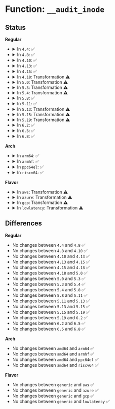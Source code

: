 # Function: <code>__audit_inode</code>

## Status
<b>Regular</b>
<ul>
<li>
<details>
<summary>In <code>4.4</code>: ✅</summary>

```c
void __audit_inode(struct filename *name, const struct dentry *dentry, unsigned int flags);
```

**Collision:** Unique Global

**Inline:** No

**Transformation:** False

**Instances:**

```
In kernel/auditsc.c (ffffffff81128a30)
Location: kernel/auditsc.c:1753
Inline: False
Direct callers:
  - kernel/auditsc.c:__audit_file
  - fs/namei.c:path_openat
  - fs/namei.c:path_openat
  - fs/namei.c:path_openat
  - fs/namei.c:path_openat
  - fs/namei.c:path_openat
  - fs/namei.c:filename_parentat
  - fs/namei.c:filename_lookup
  - fs/namei.c:filename_mountpoint
  - ipc/mqueue.c:SyS_mq_open
  - ipc/mqueue.c:SyS_mq_open
  - ipc/mqueue.c:SyS_mq_open
  - ipc/mqueue.c:SyS_mq_unlink
```
**Symbols:**

```
ffffffff81128a30-ffffffff81128d45: __audit_inode (STB_GLOBAL)
```
</details>
</li>
<li>
<details>
<summary>In <code>4.8</code>: ✅</summary>

```c
void __audit_inode(struct filename *name, const struct dentry *dentry, unsigned int flags);
```

**Collision:** Unique Global

**Inline:** No

**Transformation:** False

**Instances:**

```
In kernel/auditsc.c (ffffffff81130bc0)
Location: kernel/auditsc.c:1752
Inline: False
Direct callers:
  - kernel/auditsc.c:__audit_file
  - fs/namei.c:path_openat
  - fs/namei.c:path_openat
  - fs/namei.c:path_openat
  - fs/namei.c:path_openat
  - fs/namei.c:path_openat
  - fs/namei.c:path_openat
  - fs/namei.c:filename_mountpoint
  - fs/namei.c:filename_parentat
  - fs/namei.c:filename_lookup
  - ipc/mqueue.c:SyS_mq_unlink
  - ipc/mqueue.c:SyS_mq_open
  - ipc/mqueue.c:SyS_mq_open
  - ipc/mqueue.c:SyS_mq_open
```
**Symbols:**

```
ffffffff81130bc0-ffffffff81130ed9: __audit_inode (STB_GLOBAL)
```
</details>
</li>
<li>
<details>
<summary>In <code>4.10</code>: ✅</summary>

```c
void __audit_inode(struct filename *name, const struct dentry *dentry, unsigned int flags);
```

**Collision:** Unique Global

**Inline:** No

**Transformation:** False

**Instances:**

```
In kernel/auditsc.c (ffffffff8113a930)
Location: kernel/auditsc.c:1757
Inline: False
Direct callers:
  - kernel/auditsc.c:__audit_file
  - fs/namei.c:path_openat
  - fs/namei.c:path_openat
  - fs/namei.c:path_openat
  - fs/namei.c:path_openat
  - fs/namei.c:path_openat
  - fs/namei.c:path_openat
  - fs/namei.c:filename_mountpoint
  - fs/namei.c:filename_parentat
  - fs/namei.c:filename_lookup
  - ipc/mqueue.c:SyS_mq_unlink
  - ipc/mqueue.c:SyS_mq_open
  - ipc/mqueue.c:SyS_mq_open
  - ipc/mqueue.c:SyS_mq_open
```
**Symbols:**

```
ffffffff8113a930-ffffffff8113ac49: __audit_inode (STB_GLOBAL)
```
</details>
</li>
<li>
<details>
<summary>In <code>4.13</code>: ✅</summary>

```c
void __audit_inode(struct filename *name, const struct dentry *dentry, unsigned int flags);
```

**Collision:** Unique Global

**Inline:** No

**Transformation:** False

**Instances:**

```
In kernel/auditsc.c (ffffffff8113bf70)
Location: kernel/auditsc.c:1766
Inline: False
Direct callers:
  - kernel/auditsc.c:__audit_file
  - fs/namei.c:path_openat
  - fs/namei.c:path_openat
  - fs/namei.c:path_openat
  - fs/namei.c:path_openat
  - fs/namei.c:path_openat
  - fs/namei.c:path_openat
  - fs/namei.c:filename_mountpoint
  - fs/namei.c:filename_parentat
  - fs/namei.c:filename_lookup
  - ipc/mqueue.c:SyS_mq_unlink
  - ipc/mqueue.c:do_mq_open
  - ipc/mqueue.c:do_mq_open
  - ipc/mqueue.c:do_mq_open
```
**Symbols:**

```
ffffffff8113bf70-ffffffff8113c251: __audit_inode (STB_GLOBAL)
```
</details>
</li>
<li>
<details>
<summary>In <code>4.15</code>: ✅</summary>

```c
void __audit_inode(struct filename *name, const struct dentry *dentry, unsigned int flags);
```

**Collision:** Unique Global

**Inline:** No

**Transformation:** False

**Instances:**

```
In kernel/auditsc.c (ffffffff81148cf0)
Location: kernel/auditsc.c:1766
Inline: False
Direct callers:
  - kernel/auditsc.c:__audit_file
  - fs/namei.c:path_openat
  - fs/namei.c:path_openat
  - fs/namei.c:path_openat
  - fs/namei.c:path_openat
  - fs/namei.c:path_openat
  - fs/namei.c:path_openat
  - fs/namei.c:filename_mountpoint
  - fs/namei.c:filename_parentat
  - fs/namei.c:filename_lookup
  - ipc/mqueue.c:SyS_mq_unlink
  - ipc/mqueue.c:do_mq_open
  - ipc/mqueue.c:do_mq_open
  - ipc/mqueue.c:do_mq_open
```
**Symbols:**

```
ffffffff81148cf0-ffffffff81148fd1: __audit_inode (STB_GLOBAL)
```
</details>
</li>
<li>
<details>
<summary>In <code>4.18</code>: Transformation ⚠️</summary>

```c
void __audit_inode(struct filename *name, const struct dentry *dentry, unsigned int flags);
```

**Collision:** Unique Global

**Inline:** No

**Transformation:** True

**Instances:**

```
In kernel/auditsc.c (0)
Location: kernel/auditsc.c:1773
Inline: False
Direct callers:
  - kernel/auditsc.c:__audit_file
  - fs/namei.c:path_openat
  - fs/namei.c:path_openat
  - fs/namei.c:path_openat
  - fs/namei.c:path_openat
  - fs/namei.c:path_openat
  - fs/namei.c:path_openat
  - fs/namei.c:trailing_symlink
  - ipc/mqueue.c:__ia32_sys_mq_unlink
  - ipc/mqueue.c:__x64_sys_mq_unlink
  - ipc/mqueue.c:do_mq_open
  - ipc/mqueue.c:do_mq_open
```
**Symbols:**

```
ffffffff81158750-ffffffff8115878b: __audit_inode.cold.20 (STB_LOCAL)
ffffffff811576c0-ffffffff81157976: __audit_inode (STB_GLOBAL)
```
</details>
</li>
<li>
<details>
<summary>In <code>5.0</code>: Transformation ⚠️</summary>

```c
void __audit_inode(struct filename *name, const struct dentry *dentry, unsigned int flags);
```

**Collision:** Unique Global

**Inline:** No

**Transformation:** True

**Instances:**

```
In kernel/auditsc.c (0)
Location: kernel/auditsc.c:1759
Inline: False
Direct callers:
  - kernel/auditsc.c:__audit_file
  - fs/namei.c:path_openat
  - fs/namei.c:path_openat
  - fs/namei.c:path_openat
  - fs/namei.c:path_openat
  - fs/namei.c:path_openat
  - fs/namei.c:path_openat
  - fs/namei.c:trailing_symlink
  - ipc/mqueue.c:__ia32_sys_mq_unlink
  - ipc/mqueue.c:__x64_sys_mq_unlink
  - ipc/mqueue.c:do_mq_open
  - ipc/mqueue.c:do_mq_open
```
**Symbols:**

```
ffffffff8116573f-ffffffff8116577a: __audit_inode.cold.22 (STB_LOCAL)
ffffffff811646c0-ffffffff81164976: __audit_inode (STB_GLOBAL)
```
</details>
</li>
<li>
<details>
<summary>In <code>5.3</code>: Transformation ⚠️</summary>

```c
void __audit_inode(struct filename *name, const struct dentry *dentry, unsigned int flags);
```

**Collision:** Unique Global

**Inline:** No

**Transformation:** True

**Instances:**

```
In kernel/auditsc.c (0)
Location: kernel/auditsc.c:1944
Inline: False
Direct callers:
  - kernel/auditsc.c:__audit_file
  - fs/namei.c:path_openat
  - fs/namei.c:path_openat
  - fs/namei.c:do_last
  - fs/namei.c:do_last
  - fs/namei.c:do_last
  - fs/namei.c:do_last
  - fs/namei.c:filename_mountpoint
  - fs/namei.c:filename_lookup
  - fs/namei.c:trailing_symlink
  - ipc/mqueue.c:__ia32_sys_mq_unlink
  - ipc/mqueue.c:__x64_sys_mq_unlink
  - ipc/mqueue.c:do_mq_open
  - ipc/mqueue.c:do_mq_open
```
**Symbols:**

```
ffffffff811722a0-ffffffff811722db: __audit_inode.cold (STB_LOCAL)
ffffffff81171330-ffffffff81171657: __audit_inode (STB_GLOBAL)
```
</details>
</li>
<li>
<details>
<summary>In <code>5.4</code>: Transformation ⚠️</summary>

```c
void __audit_inode(struct filename *name, const struct dentry *dentry, unsigned int flags);
```

**Collision:** Unique Global

**Inline:** No

**Transformation:** True

**Instances:**

```
In kernel/auditsc.c (0)
Location: kernel/auditsc.c:1944
Inline: False
Direct callers:
  - kernel/auditsc.c:__audit_file
  - fs/namei.c:path_openat
  - fs/namei.c:path_openat
  - fs/namei.c:do_last
  - fs/namei.c:do_last
  - fs/namei.c:do_last
  - fs/namei.c:do_last
  - fs/namei.c:filename_mountpoint
  - fs/namei.c:filename_lookup
  - fs/namei.c:trailing_symlink
  - ipc/mqueue.c:__ia32_sys_mq_unlink
  - ipc/mqueue.c:__x64_sys_mq_unlink
  - ipc/mqueue.c:do_mq_open
  - ipc/mqueue.c:do_mq_open
```
**Symbols:**

```
ffffffff8117e150-ffffffff8117e18b: __audit_inode.cold (STB_LOCAL)
ffffffff8117d1b0-ffffffff8117d4d7: __audit_inode (STB_GLOBAL)
```
</details>
</li>
<li>
<details>
<summary>In <code>5.8</code>: ✅</summary>

```c
void __audit_inode(struct filename *name, const struct dentry *dentry, unsigned int flags);
```

**Collision:** Unique Global

**Inline:** No

**Transformation:** False

**Instances:**

```
In kernel/auditsc.c (ffffffff81190510)
Location: kernel/auditsc.c:1975
Inline: False
Direct callers:
  - kernel/auditsc.c:__audit_file
  - fs/namei.c:path_openat
  - fs/namei.c:do_tmpfile
  - fs/namei.c:do_open
  - fs/namei.c:open_last_lookups
  - fs/namei.c:filename_parentat
  - fs/namei.c:filename_lookup
  - fs/namei.c:pick_link
  - ipc/mqueue.c:__do_sys_mq_unlink
  - ipc/mqueue.c:do_mq_open
  - ipc/mqueue.c:do_mq_open
```
**Symbols:**

```
ffffffff81190510-ffffffff81190727: __audit_inode (STB_GLOBAL)
```
</details>
</li>
<li>
<details>
<summary>In <code>5.11</code>: ✅</summary>

```c
void __audit_inode(struct filename *name, const struct dentry *dentry, unsigned int flags);
```

**Collision:** Unique Global

**Inline:** No

**Transformation:** False

**Instances:**

```
In kernel/auditsc.c (ffffffff8118d730)
Location: kernel/auditsc.c:1992
Inline: False
Direct callers:
  - kernel/auditsc.c:__audit_file
  - fs/namei.c:path_openat
  - fs/namei.c:do_tmpfile
  - fs/namei.c:do_open
  - fs/namei.c:open_last_lookups
  - fs/namei.c:filename_parentat
  - fs/namei.c:filename_lookup
  - fs/namei.c:pick_link
  - ipc/mqueue.c:__do_sys_mq_unlink
  - ipc/mqueue.c:do_mq_open
  - ipc/mqueue.c:do_mq_open
```
**Symbols:**

```
ffffffff8118d730-ffffffff8118d94c: __audit_inode (STB_GLOBAL)
```
</details>
</li>
<li>
<details>
<summary>In <code>5.13</code>: Transformation ⚠️</summary>

```c
void __audit_inode(struct filename *name, const struct dentry *dentry, unsigned int flags);
```

**Collision:** Unique Global

**Inline:** No

**Transformation:** True

**Instances:**

```
In kernel/auditsc.c (0)
Location: kernel/auditsc.c:1989
Inline: False
Direct callers:
  - kernel/auditsc.c:__audit_file
  - fs/namei.c:path_openat
  - fs/namei.c:path_openat
  - fs/namei.c:do_open
  - fs/namei.c:open_last_lookups
  - fs/namei.c:filename_parentat
  - fs/namei.c:filename_lookup
  - fs/namei.c:pick_link
  - ipc/mqueue.c:__do_sys_mq_unlink
  - ipc/mqueue.c:do_mq_open
  - ipc/mqueue.c:do_mq_open
```
**Symbols:**

```
ffffffff81bd6828-ffffffff81bd6863: __audit_inode.cold (STB_LOCAL)
ffffffff8118e570-ffffffff8118e8b3: __audit_inode (STB_GLOBAL)
```
</details>
</li>
<li>
<details>
<summary>In <code>5.15</code>: Transformation ⚠️</summary>

```c
void __audit_inode(struct filename *name, const struct dentry *dentry, unsigned int flags);
```

**Collision:** Unique Global

**Inline:** No

**Transformation:** True

**Instances:**

```
In kernel/auditsc.c (0)
Location: kernel/auditsc.c:2002
Inline: False
Direct callers:
  - kernel/auditsc.c:__audit_file
  - fs/namei.c:path_openat
  - fs/namei.c:path_openat
  - fs/namei.c:do_open
  - fs/namei.c:open_last_lookups
  - fs/namei.c:filename_parentat
  - fs/namei.c:filename_lookup
  - fs/namei.c:pick_link
  - ipc/mqueue.c:__do_sys_mq_unlink
  - ipc/mqueue.c:do_mq_open
  - ipc/mqueue.c:do_mq_open
```
**Symbols:**

```
ffffffff81cb369a-ffffffff81cb36d5: __audit_inode.cold (STB_LOCAL)
ffffffff811b7380-ffffffff811b76c3: __audit_inode (STB_GLOBAL)
```
</details>
</li>
<li>
<details>
<summary>In <code>5.19</code>: Transformation ⚠️</summary>

```c
void __audit_inode(struct filename *name, const struct dentry *dentry, unsigned int flags);
```

**Collision:** Unique Global

**Inline:** No

**Transformation:** True

**Instances:**

```
In kernel/auditsc.c (0)
Location: kernel/auditsc.c:2293
Inline: False
Direct callers:
  - kernel/auditsc.c:__audit_file
  - fs/namei.c:path_openat
  - fs/namei.c:path_openat
  - fs/namei.c:do_open
  - fs/namei.c:open_last_lookups
  - fs/namei.c:filename_parentat
  - fs/namei.c:filename_lookup
  - fs/namei.c:pick_link
  - ipc/mqueue.c:__do_sys_mq_unlink
  - ipc/mqueue.c:do_mq_open
  - ipc/mqueue.c:do_mq_open
```
**Symbols:**

```
ffffffff81e64487-ffffffff81e644c2: __audit_inode.cold (STB_LOCAL)
ffffffff811ea0e0-ffffffff811ea4a5: __audit_inode (STB_GLOBAL)
```
</details>
</li>
<li>
<details>
<summary>In <code>6.2</code>: ✅</summary>

```c
void __audit_inode(struct filename *name, const struct dentry *dentry, unsigned int flags);
```

**Collision:** Unique Global

**Inline:** No

**Transformation:** False

**Instances:**

```
In kernel/auditsc.c (ffffffff812302c0)
Location: kernel/auditsc.c:2271
Inline: False
Direct callers:
  - kernel/auditsc.c:__audit_file
  - fs/namei.c:path_openat
  - fs/namei.c:path_openat
  - fs/namei.c:do_open
  - fs/namei.c:open_last_lookups
  - fs/namei.c:filename_parentat
  - fs/namei.c:filename_lookup
  - fs/namei.c:pick_link
  - ipc/mqueue.c:__do_sys_mq_unlink
  - ipc/mqueue.c:do_mq_open
  - ipc/mqueue.c:do_mq_open
```
**Symbols:**

```
ffffffff812302c0-ffffffff812306bd: __audit_inode (STB_GLOBAL)
```
</details>
</li>
<li>
<details>
<summary>In <code>6.5</code>: ✅</summary>

```c
void __audit_inode(struct filename *name, const struct dentry *dentry, unsigned int flags);
```

**Collision:** Unique Global

**Inline:** No

**Transformation:** False

**Instances:**

```
In kernel/auditsc.c (ffffffff81246db0)
Location: kernel/auditsc.c:2268
Inline: False
Direct callers:
  - kernel/auditsc.c:__audit_file
  - fs/namei.c:path_openat
  - fs/namei.c:path_openat
  - fs/namei.c:do_open
  - fs/namei.c:open_last_lookups
  - fs/namei.c:__filename_parentat
  - fs/namei.c:filename_lookup
  - fs/namei.c:pick_link
  - ipc/mqueue.c:__do_sys_mq_unlink
  - ipc/mqueue.c:do_mq_open
  - ipc/mqueue.c:do_mq_open
```
**Symbols:**

```
ffffffff81246db0-ffffffff81247221: __audit_inode (STB_GLOBAL)
```
</details>
</li>
<li>
<details>
<summary>In <code>6.8</code>: ✅</summary>

```c
void __audit_inode(struct filename *name, const struct dentry *dentry, unsigned int flags);
```

**Collision:** Unique Global

**Inline:** No

**Transformation:** False

**Instances:**

```
In kernel/auditsc.c (ffffffff81260c60)
Location: kernel/auditsc.c:2263
Inline: False
Direct callers:
  - kernel/auditsc.c:__audit_file
  - fs/namei.c:path_openat
  - fs/namei.c:path_openat
  - fs/namei.c:do_open
  - fs/namei.c:open_last_lookups
  - fs/namei.c:__filename_parentat
  - fs/namei.c:filename_lookup
  - fs/namei.c:pick_link
  - ipc/mqueue.c:__do_sys_mq_unlink
  - ipc/mqueue.c:do_mq_open
  - ipc/mqueue.c:do_mq_open
```
**Symbols:**

```
ffffffff81260c60-ffffffff8126109b: __audit_inode (STB_GLOBAL)
```
</details>
</li>
</ul>
<b>Arch</b>
<ul>
<li>
<details>
<summary>In <code>arm64</code>: ✅</summary>

```c
void __audit_inode(struct filename *name, const struct dentry *dentry, unsigned int flags);
```

**Collision:** Unique Global

**Inline:** No

**Transformation:** False

**Instances:**

```
In kernel/auditsc.c (ffff8000101f2018)
Location: kernel/auditsc.c:1944
Inline: False
Direct callers:
  - kernel/auditsc.c:__audit_file
  - fs/namei.c:path_openat
  - fs/namei.c:path_openat
  - fs/namei.c:do_last
  - fs/namei.c:do_last
  - fs/namei.c:do_last
  - fs/namei.c:do_last
  - fs/namei.c:filename_mountpoint
  - fs/namei.c:filename_lookup
  - fs/namei.c:trailing_symlink
  - ipc/mqueue.c:__arm64_sys_mq_unlink
  - ipc/mqueue.c:do_mq_open
  - ipc/mqueue.c:do_mq_open
```
**Symbols:**

```
ffff8000101f2018-ffff8000101f23b0: __audit_inode (STB_GLOBAL)
```
</details>
</li>
<li>
<details>
<summary>In <code>armhf</code>: ✅</summary>

```c
void __audit_inode(struct filename *name, const struct dentry *dentry, unsigned int flags);
```

**Collision:** Unique Global

**Inline:** No

**Transformation:** False

**Instances:**

```
In kernel/auditsc.c (c04324ec)
Location: kernel/auditsc.c:1944
Inline: False
Direct callers:
  - kernel/auditsc.c:__audit_file
  - fs/namei.c:path_openat
  - fs/namei.c:path_openat
  - fs/namei.c:do_last
  - fs/namei.c:do_last
  - fs/namei.c:do_last
  - fs/namei.c:do_last
  - fs/namei.c:filename_mountpoint
  - fs/namei.c:filename_parentat
  - fs/namei.c:filename_lookup
  - fs/namei.c:trailing_symlink
  - ipc/mqueue.c:__se_sys_mq_unlink
  - ipc/mqueue.c:__se_sys_mq_open
  - ipc/mqueue.c:__se_sys_mq_open
```
**Symbols:**

```
c04324ec-c04328dc: __audit_inode (STB_GLOBAL)
```
</details>
</li>
<li>
<details>
<summary>In <code>ppc64el</code>: ✅</summary>

```c
void __audit_inode(struct filename *name, const struct dentry *dentry, unsigned int flags);
```

**Collision:** Unique Global

**Inline:** No

**Transformation:** False

**Instances:**

```
In kernel/auditsc.c (c000000000266560)
Location: kernel/auditsc.c:1944
Inline: False
Direct callers:
  - kernel/auditsc.c:__audit_file
  - fs/namei.c:path_openat
  - fs/namei.c:path_openat
  - fs/namei.c:do_last
  - fs/namei.c:do_last
  - fs/namei.c:do_last
  - fs/namei.c:do_last
  - fs/namei.c:filename_mountpoint
  - fs/namei.c:filename_lookup
  - fs/namei.c:trailing_symlink
  - ipc/mqueue.c:__se_sys_mq_unlink
  - ipc/mqueue.c:do_mq_open
  - ipc/mqueue.c:do_mq_open
```
**Symbols:**

```
c000000000266560-c000000000266b68: __audit_inode (STB_GLOBAL)
```
</details>
</li>
<li>
<details>
<summary>In <code>riscv64</code>: ✅</summary>

```c
void __audit_inode(struct filename *name, const struct dentry *dentry, unsigned int flags);
```

**Collision:** Unique Global

**Inline:** No

**Transformation:** False

**Instances:**

```
In kernel/auditsc.c (ffffffe00016580a)
Location: kernel/auditsc.c:1944
Inline: False
Direct callers:
  - kernel/auditsc.c:__audit_file
  - fs/namei.c:path_openat
  - fs/namei.c:path_openat
  - fs/namei.c:do_last
  - fs/namei.c:do_last
  - fs/namei.c:do_last
  - fs/namei.c:do_last
  - fs/namei.c:filename_mountpoint
  - fs/namei.c:filename_parentat
  - fs/namei.c:filename_lookup
  - fs/namei.c:trailing_symlink
  - ipc/mqueue.c:__se_sys_mq_unlink
  - ipc/mqueue.c:__se_sys_mq_open
  - ipc/mqueue.c:__se_sys_mq_open
```
**Symbols:**

```
ffffffe00016580a-ffffffe000165ac6: __audit_inode (STB_GLOBAL)
```
</details>
</li>
</ul>
<b>Flavor</b>
<ul>
<li>
<details>
<summary>In <code>aws</code>: Transformation ⚠️</summary>

```c
void __audit_inode(struct filename *name, const struct dentry *dentry, unsigned int flags);
```

**Collision:** Unique Global

**Inline:** No

**Transformation:** True

**Instances:**

```
In kernel/auditsc.c (0)
Location: kernel/auditsc.c:1944
Inline: False
Direct callers:
  - kernel/auditsc.c:__audit_file
  - fs/namei.c:path_openat
  - fs/namei.c:path_openat
  - fs/namei.c:do_last
  - fs/namei.c:do_last
  - fs/namei.c:do_last
  - fs/namei.c:do_last
  - fs/namei.c:filename_mountpoint
  - fs/namei.c:filename_lookup
  - fs/namei.c:trailing_symlink
  - ipc/mqueue.c:__ia32_sys_mq_unlink
  - ipc/mqueue.c:__x64_sys_mq_unlink
  - ipc/mqueue.c:do_mq_open
  - ipc/mqueue.c:do_mq_open
```
**Symbols:**

```
ffffffff81176770-ffffffff811767ab: __audit_inode.cold (STB_LOCAL)
ffffffff811757d0-ffffffff81175af7: __audit_inode (STB_GLOBAL)
```
</details>
</li>
<li>
<details>
<summary>In <code>azure</code>: Transformation ⚠️</summary>

```c
void __audit_inode(struct filename *name, const struct dentry *dentry, unsigned int flags);
```

**Collision:** Unique Global

**Inline:** No

**Transformation:** True

**Instances:**

```
In kernel/auditsc.c (0)
Location: kernel/auditsc.c:1944
Inline: False
Direct callers:
  - kernel/auditsc.c:__audit_file
  - fs/namei.c:path_openat
  - fs/namei.c:path_openat
  - fs/namei.c:do_last
  - fs/namei.c:do_last
  - fs/namei.c:do_last
  - fs/namei.c:do_last
  - fs/namei.c:filename_mountpoint
  - fs/namei.c:filename_lookup
  - fs/namei.c:trailing_symlink
  - ipc/mqueue.c:__ia32_sys_mq_unlink
  - ipc/mqueue.c:__x64_sys_mq_unlink
  - ipc/mqueue.c:do_mq_open
  - ipc/mqueue.c:do_mq_open
```
**Symbols:**

```
ffffffff81169910-ffffffff8116994b: __audit_inode.cold (STB_LOCAL)
ffffffff81168970-ffffffff81168c97: __audit_inode (STB_GLOBAL)
```
</details>
</li>
<li>
<details>
<summary>In <code>gcp</code>: Transformation ⚠️</summary>

```c
void __audit_inode(struct filename *name, const struct dentry *dentry, unsigned int flags);
```

**Collision:** Unique Global

**Inline:** No

**Transformation:** True

**Instances:**

```
In kernel/auditsc.c (0)
Location: kernel/auditsc.c:1944
Inline: False
Direct callers:
  - kernel/auditsc.c:__audit_file
  - fs/namei.c:path_openat
  - fs/namei.c:path_openat
  - fs/namei.c:do_last
  - fs/namei.c:do_last
  - fs/namei.c:do_last
  - fs/namei.c:do_last
  - fs/namei.c:filename_mountpoint
  - fs/namei.c:filename_lookup
  - fs/namei.c:trailing_symlink
  - ipc/mqueue.c:__ia32_sys_mq_unlink
  - ipc/mqueue.c:__x64_sys_mq_unlink
  - ipc/mqueue.c:do_mq_open
  - ipc/mqueue.c:do_mq_open
```
**Symbols:**

```
ffffffff81174540-ffffffff8117457b: __audit_inode.cold (STB_LOCAL)
ffffffff811735a0-ffffffff811738c7: __audit_inode (STB_GLOBAL)
```
</details>
</li>
<li>
<details>
<summary>In <code>lowlatency</code>: Transformation ⚠️</summary>

```c
void __audit_inode(struct filename *name, const struct dentry *dentry, unsigned int flags);
```

**Collision:** Unique Global

**Inline:** No

**Transformation:** True

**Instances:**

```
In kernel/auditsc.c (0)
Location: kernel/auditsc.c:1944
Inline: False
Direct callers:
  - kernel/auditsc.c:__audit_file
  - fs/namei.c:path_openat
  - fs/namei.c:path_openat
  - fs/namei.c:do_last
  - fs/namei.c:do_last
  - fs/namei.c:do_last
  - fs/namei.c:do_last
  - fs/namei.c:filename_mountpoint
  - fs/namei.c:filename_lookup
  - fs/namei.c:trailing_symlink
  - ipc/mqueue.c:__ia32_sys_mq_unlink
  - ipc/mqueue.c:__x64_sys_mq_unlink
  - ipc/mqueue.c:do_mq_open
  - ipc/mqueue.c:do_mq_open
```
**Symbols:**

```
ffffffff81181e20-ffffffff81181e59: __audit_inode.cold (STB_LOCAL)
ffffffff81180e00-ffffffff81181184: __audit_inode (STB_GLOBAL)
```
</details>
</li>
</ul>

## Differences
<b>Regular</b>
<ul>
<li>
No changes between <code>4.4</code> and <code>4.8</code> ✅
</li>
<li>
No changes between <code>4.8</code> and <code>4.10</code> ✅
</li>
<li>
No changes between <code>4.10</code> and <code>4.13</code> ✅
</li>
<li>
No changes between <code>4.13</code> and <code>4.15</code> ✅
</li>
<li>
No changes between <code>4.15</code> and <code>4.18</code> ✅
</li>
<li>
No changes between <code>4.18</code> and <code>5.0</code> ✅
</li>
<li>
No changes between <code>5.0</code> and <code>5.3</code> ✅
</li>
<li>
No changes between <code>5.3</code> and <code>5.4</code> ✅
</li>
<li>
No changes between <code>5.4</code> and <code>5.8</code> ✅
</li>
<li>
No changes between <code>5.8</code> and <code>5.11</code> ✅
</li>
<li>
No changes between <code>5.11</code> and <code>5.13</code> ✅
</li>
<li>
No changes between <code>5.13</code> and <code>5.15</code> ✅
</li>
<li>
No changes between <code>5.15</code> and <code>5.19</code> ✅
</li>
<li>
No changes between <code>5.19</code> and <code>6.2</code> ✅
</li>
<li>
No changes between <code>6.2</code> and <code>6.5</code> ✅
</li>
<li>
No changes between <code>6.5</code> and <code>6.8</code> ✅
</li>
</ul>
<b>Arch</b>
<ul>
<li>
No changes between <code>amd64</code> and <code>arm64</code> ✅
</li>
<li>
No changes between <code>amd64</code> and <code>armhf</code> ✅
</li>
<li>
No changes between <code>amd64</code> and <code>ppc64el</code> ✅
</li>
<li>
No changes between <code>amd64</code> and <code>riscv64</code> ✅
</li>
</ul>
<b>Flavor</b>
<ul>
<li>
No changes between <code>generic</code> and <code>aws</code> ✅
</li>
<li>
No changes between <code>generic</code> and <code>azure</code> ✅
</li>
<li>
No changes between <code>generic</code> and <code>gcp</code> ✅
</li>
<li>
No changes between <code>generic</code> and <code>lowlatency</code> ✅
</li>
</ul>
